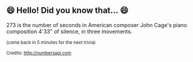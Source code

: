 ## 😄 Hello! Did you know that... 😄
273 is the number of seconds in American composer John Cage's piano composition 4'33" of silence, in three movements.

<sup>(come back in 5 minutes for the next trivia)</sup>


<sup>Credits: http://numbersapi.com</sup>
